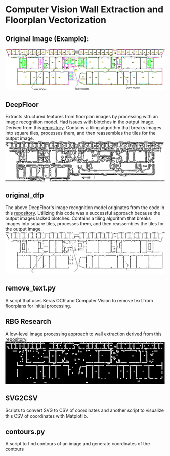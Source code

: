 # Computer Vision Wall Extraction and Floorplan Vectorization

## Original Image (Example):
![Original Unprocessed Floorplan Image](https://github.com/luqmanzaceria/ucsc-research/blob/main/cv-floorplan/E2_3.png)

## DeepFloor
Extracts structured features from floorplan images by processing with an image recognition model. Had issues with blotches in the output image. Derived from this [repository](https://github.com/whchien/deep-floor-plan-recognition). Contains a tiling algorithm that breaks images into square tiles, processes them, and then reassembles the tiles for the output image.
![DeepFloor Output Image](https://github.com/luqmanzaceria/ucsc-research/blob/main/cv-floorplan/DeepFloor_E2_3.png)

## original_dfp
The above DeepFloor's image recognition model originates from the code in this [repository](https://github.com/zlzeng/DeepFloorplan). Utilizing this code was a successful approach because the output images lacked blotches. Contains a tiling algorithm that breaks images into square tiles, processes them, and then reassembles the tiles for the output image.
![Original_dfp Output Image](https://github.com/luqmanzaceria/ucsc-research/blob/main/cv-floorplan/originaldfp_E2_3.png)

## remove_text.py
A script that uses Keras OCR and Computer Vision to remove text from floorplans for initial processing.

## RBG Research
A low-level image processing approach to wall extraction derived from this [repository](https://github.com/rbg-research/Floor-Plan-Detection/).
![RBG Research Output Image](https://github.com/luqmanzaceria/ucsc-research/blob/main/cv-floorplan/RBG_E2_3.png)

## SVG2CSV
Scripts to convert SVG to CSV of coordinates and another script to visualize this CSV of coordinates with Matplotlib.

## contours.py
A script to find contours of an image and generate coordinates of the contours
